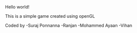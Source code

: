 Hello world!

This is a simple game created using openGL

Coded by 
-Suraj Ponnanna
-Ranjan
-Mohammed Ayaan
-Vihan
